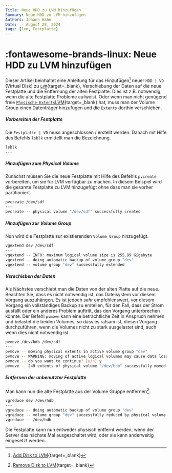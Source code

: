 ```yaml
---
Title: Neue HDD zu LVM hinzufügen
Summary: Neue HDD zu LVM hinzufügen
Authors: Johann Hahn
Date:    August 28, 2024
tags: [lvm, Festplatte]
---
```


# :fontawesome-brands-linux: Neue HDD zu LVM hinzufügen

Dieser Artikel beinhaltet eine Anleitung für das Hinzufügen[^1] neuer `HDD | VD` (Virtual Disk) zu [`LVM`][LVM]{target=\_blank}, Verschiebung der Daten auf die neue Festplatte und die Entfernung der alten Festplatte. Dies ist z.B. notwendig, wenn die alte Festplatte Probleme aufweist. Oder wenn man nicht genügend freie [`Physische Extents`][Physische Extents][LVM]{target=\_blank} hat, muss man der Volume Group einen Datenträger hinzufügen und die `Extents` dorthin verschieben.

[LVM]: https://de.wikipedia.org/wiki/Logical_Volume_Manager
[Physische Extents]: https://de.wikipedia.org/wiki/Logical_Volume_Manager
##### Vorbereiten der Festplatte

Die `Festplatte | VD` muss angeschlossen / erstellt werden. Danach mit Hilfe des Befehls `lsblk` ermittellt man die Bezeichnung.

```bash
lsblk
---

```

##### Hinzufügen zum Physical Volume

Zunächst müssen Sie die neue Festplatte mit Hilfe des Befehls `pvcreate` vorbereiten, um sie für LVM verfügbar zu machen. In diesem Beispiel wird die gesamte Festplatte zu LVM hinzugefügt ohne dass man sie vorher partitioniert.

```bash
pvcreate /dev/sdf
---
pvcreate -- physical volume "/dev/sdf" successfully created
```

##### Hinzufügen zur Volume Group

Nun wird die Festplatte zur existierenden `Volume Group` ninzugefügt.

```bash
vgextend dev /dev/sdf
---
vgextend -- INFO: maximum logical volume size is 255.99 Gigabyte
vgextend -- doing automatic backup of volume group "dev"
vgextend -- volume group "dev" successfully extended
```

##### Verschieben der Daten

Als Nächstes verschiebt man die Daten von der alten Platte auf die neue. Beachten Sie, dass es nicht notwendig ist, das Dateisystem vor diesem Vorgang auszuhängen. Es ist jedoch *sehr* empfehlenswert, vor diesem Vorgang ein vollständiges Backup zu erstellen, für den Fall, dass der Strom ausfällt oder ein anderes Problem auftritt, das den Vorgang unterbrechen könnte. Der Befehl `pvmove` kann eine beträchtliche Zeit in Anspruch nehmen und belastet die beiden Volumes, so dass es ratsam ist, diesen Vorgang durchzuführen, wenn die Volumes nicht zu stark ausgelastet sind, auch wenn dies nicht notwendig ist. 

```bash
pvmove /dev/hdb /dev/sdf
---
pvmove -- moving physical extents in active volume group "dev"
pvmove -- WARNING: moving of active logical volumes may cause data loss!
pvmove -- do you want to continue? [y/n] y
pvmove -- 249 extents of physical volume "/dev/hdb" successfully moved
```

##### Entfernen der unbenutzter Festplatte

Man kann nun die alte Festplatte aus der Volume Gruppe entfernen[^2].

```bash
vgreduce dev /dev/hdb
---
vgreduce -- doing automatic backup of volume group "dev"
vgreduce -- volume group "dev" successfully reduced by physical volume:
vgreduce -- /dev/hdb

```
Die Festplatte kann nun entweder physisch entfernt werden, wenn der Server das nächste Mal ausgeschaltet wird, oder sie kann anderweitig eingesetzt werden.

[^1]: [Add Disk to LVM](https://tldp.org/HOWTO/LVM-HOWTO/removeadisk.html){target=\_blank}
[^2]: [Remove Disk to LVM](https://tldp.org/HOWTO/LVM-HOWTO/removeadisk.html){target=\_blank}
